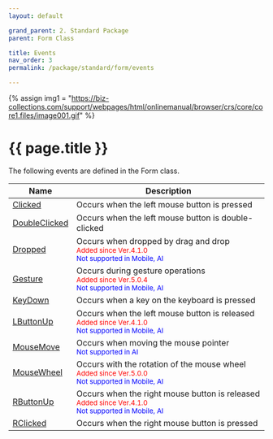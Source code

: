 ```yaml
---
layout: default

grand_parent: 2. Standard Package
parent: Form Class

title: Events
nav_order: 3
permalink: /package/standard/form/events

---
```

{% assign img1 = "https://biz-collections.com/support/webpages/html/onlinemanual/browser/crs/core/core1.files/image001.gif" %}


# {{ page.title }}

The following events are defined in the Form class.


|Name       |  Description |
|----------	|--------------|
|[Clicked](/package/standard/form/events/clicked)       | Occurs when the left mouse button is pressed|
|[DoubleClicked](/package/standard/form/events/doubleclicked)       |Occurs when the left mouse button is double-clicked|
|[Dropped](/package/standard/form/events/dropped)       |Occurs when dropped by drag and drop <br><small><span style="color:red">Added since Ver.4.1.0</span></small><br><small><span style="color:blue">Not supported in Mobile, AI</span></small>|
|[Gesture](/package/standard/form/events/gesture)       | Occurs during gesture operations <br><small><span style="color:red">Added since Ver.5.0.4</span></small><br><small><span style="color:blue">Not supported in Mobile, AI</span></small>|
|[KeyDown](/package/standard/form/events/keydown)       | Occurs when a key on the keyboard is pressed|
|[LButtonUp](/package/standard/form/events/lbuttonup)       | Occurs when the left mouse button is released <br><small><span style="color:red">Added since Ver.4.1.0</span></small><br><small><span style="color:blue">Not supported in Mobile, AI</span></small>|
|[MouseMove](/package/standard/form/events/mousemove)       | Occurs when moving the mouse pointer <br><small><span style="color:blue">Not supported in AI</span></small>|
|[MouseWheel](/package/standard/form/events/mousewheel)       | Occurs with the rotation of the mouse wheel <br><small><span style="color:red">Added since Ver.5.0.0</span></small><br><small><span style="color:blue">Not supported in Mobile, AI</span></small>|
|[RButtonUp](/package/standard/form/events/rbuttonup)       |Occurs when the right mouse button is released <br><small><span style="color:red">Added since Ver.4.1.0</span></small><br><small><span style="color:blue">Not supported in Mobile, AI</span></small>|
|[RClicked](/package/standard/form/events/rclicked)       | Occurs when the right mouse button is pressed|
